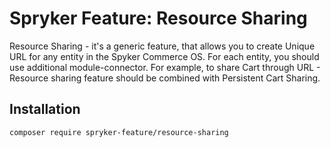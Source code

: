 # Spryker Feature: Resource Sharing

Resource Sharing - it's a generic feature, that allows you to create Unique URL for any entity in the Spyker Commerce OS. For each entity, you should use additional module-connector. For example, to share Cart through URL - Resource sharing feature should be combined with Persistent Cart Sharing.

## Installation

```
composer require spryker-feature/resource-sharing
```

